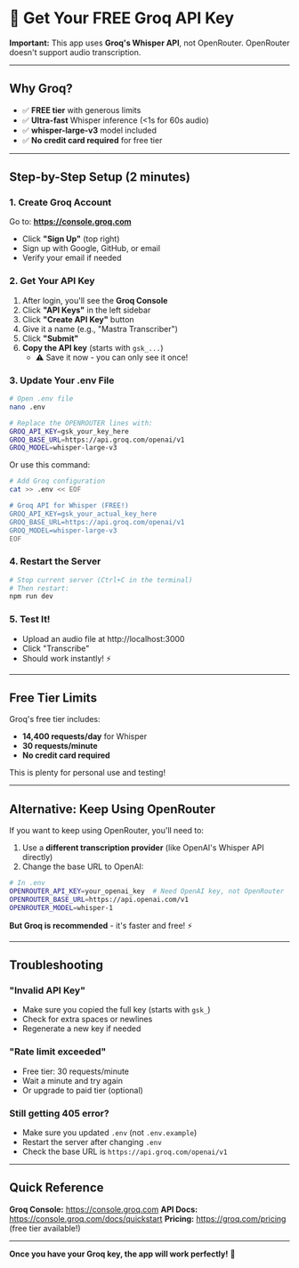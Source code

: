 # 🔑 Get Your FREE Groq API Key

**Important:** This app uses **Groq's Whisper API**, not OpenRouter. OpenRouter doesn't support audio transcription.

---

## Why Groq?

- ✅ **FREE tier** with generous limits
- ✅ **Ultra-fast** Whisper inference (<1s for 60s audio)
- ✅ **whisper-large-v3** model included
- ✅ **No credit card required** for free tier

---

## Step-by-Step Setup (2 minutes)

### 1. Create Groq Account

Go to: **https://console.groq.com**

- Click **"Sign Up"** (top right)
- Sign up with Google, GitHub, or email
- Verify your email if needed

### 2. Get Your API Key

1. After login, you'll see the **Groq Console**
2. Click **"API Keys"** in the left sidebar
3. Click **"Create API Key"** button
4. Give it a name (e.g., "Mastra Transcriber")
5. Click **"Submit"**
6. **Copy the API key** (starts with `gsk_...`)
   - ⚠️ Save it now - you can only see it once!

### 3. Update Your .env File

```bash
# Open .env file
nano .env

# Replace the OPENROUTER lines with:
GROQ_API_KEY=gsk_your_key_here
GROQ_BASE_URL=https://api.groq.com/openai/v1
GROQ_MODEL=whisper-large-v3
```

Or use this command:

```bash
# Add Groq configuration
cat >> .env << EOF

# Groq API for Whisper (FREE!)
GROQ_API_KEY=gsk_your_actual_key_here
GROQ_BASE_URL=https://api.groq.com/openai/v1
GROQ_MODEL=whisper-large-v3
EOF
```

### 4. Restart the Server

```bash
# Stop current server (Ctrl+C in the terminal)
# Then restart:
npm run dev
```

### 5. Test It!

- Upload an audio file at http://localhost:3000
- Click "Transcribe"
- Should work instantly! ⚡

---

## Free Tier Limits

Groq's free tier includes:

- **14,400 requests/day** for Whisper
- **30 requests/minute**
- **No credit card required**

This is plenty for personal use and testing!

---

## Alternative: Keep Using OpenRouter

If you want to keep using OpenRouter, you'll need to:

1. Use a **different transcription provider** (like OpenAI's Whisper API directly)
2. Change the base URL to OpenAI:

```bash
# In .env
OPENROUTER_API_KEY=your_openai_key  # Need OpenAI key, not OpenRouter
OPENROUTER_BASE_URL=https://api.openai.com/v1
OPENROUTER_MODEL=whisper-1
```

**But Groq is recommended** - it's faster and free! ⚡

---

## Troubleshooting

### "Invalid API Key"
- Make sure you copied the full key (starts with `gsk_`)
- Check for extra spaces or newlines
- Regenerate a new key if needed

### "Rate limit exceeded"
- Free tier: 30 requests/minute
- Wait a minute and try again
- Or upgrade to paid tier (optional)

### Still getting 405 error?
- Make sure you updated `.env` (not `.env.example`)
- Restart the server after changing `.env`
- Check the base URL is `https://api.groq.com/openai/v1`

---

## Quick Reference

**Groq Console:** https://console.groq.com
**API Docs:** https://console.groq.com/docs/quickstart
**Pricing:** https://groq.com/pricing (free tier available!)

---

**Once you have your Groq key, the app will work perfectly!** 🎉
